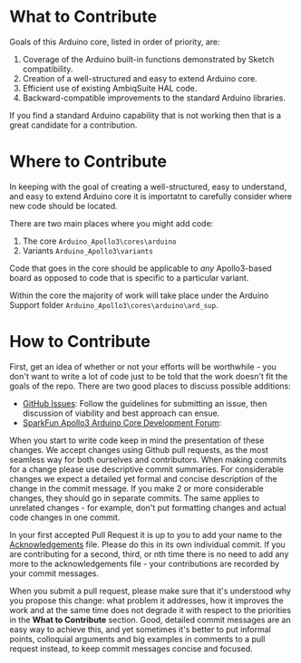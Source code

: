What to Contribute
==================
Goals of this Arduino core, listed in order of priority, are:
1. Coverage of the Arduino built-in functions demonstrated by Sketch compatibility.
1. Creation of a well-structured and easy to extend Arduino core.
1. Efficient use of existing AmbiqSuite HAL code.
1. Backward-compatible improvements to the standard Arduino libraries.

If you find a standard Arduino capability that is not working then that is a great candidate for a contribution.

Where to Contribute
===================
In keeping with the goal of creating a well-structured, easy to understand, and easy to extend Arduino core it is importatnt to carefully consider where new code should be located. 

There are two main places where you might add code:
1. The core ```Arduino_Apollo3\cores\arduino```
2. Variants ```Arduino_Apollo3\variants```

Code that goes in the core should be applicable to *any* Apollo3-based board as opposed to code that is specific to a particular variant.

Within the core the majority of work will take place under the Arduino Support folder ```Arduino_Apollo3\cores\arduino\ard_sup```.

How to Contribute
=================

First, get an idea of whether or not your efforts will be worthwhile - you don't want to write a lot of code just to be told that the work doesn't fit the goals of the repo. There are two good places to discuss possible additions:

* [GitHub Issues](https://github.com/sparkfun/Arduino_Apollo3/issues): Follow the guidelines for submitting an issue, then discussion of viability and best approach can ensue. 
* [SparkFun Apollo3 Arduino Core Development Forum](): 



When you start to write code keep in mind the presentation of these changes. We accept changes using Github pull requests, as the most seamless way for both ourselves and contributors. When making commits for a change please use descriptive commit summaries. For considerable changes we expect a detailed yet formal and concise description of the change in the commit message. If you make 2 or more considerable changes, they should go in separate commits. The same applies to unrelated changes - for example, don't put formatting changes and actual code changes in one commit.

In your first accepted Pull Request it is up to you to add your name to the [Acknowledgements](https://github.com/sparkfun/Arduino_Apollo3/blob/master/docs/ACKNOWLEDGEMENTS.md) file. Please do this in its own individual commit. If you are contributing for a second, third, or nth time there is no need to add any more to the acknowledgements file - your contributions are recorded by your commit messages.

When you submit a pull request, please make sure that it's understood why you propose this change: what problem it addresses, how it improves the work and at the same time does not degrade it with respect to the priorities in the **What to Contribute** section. Good, detailed commit messages are an easy way to achieve this, and yet sometimes it's better to put informal points, colloquial arguments and big examples in comments to a pull request instead, to keep commit messages concise and focused.
